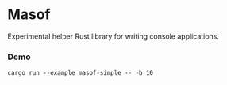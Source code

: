 # Masof

Experimental helper Rust library for writing console applications.

### Demo

```
cargo run --example masof-simple -- -b 10
```
